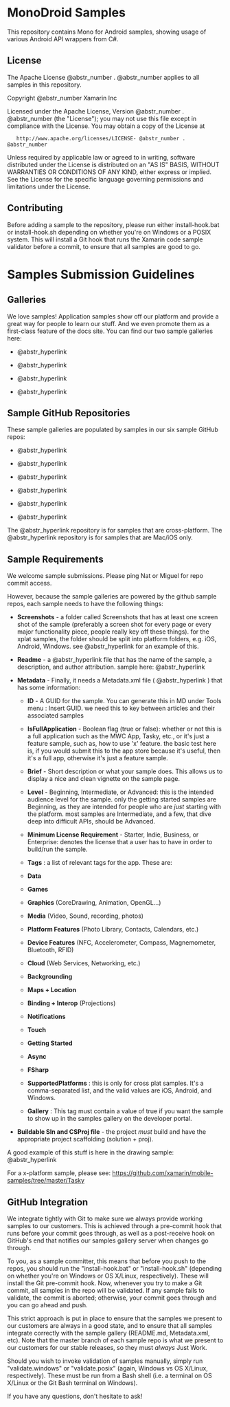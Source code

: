 # MonoDroid Samples

This repository contains Mono for Android samples, showing usage of various Android API wrappers from C#.

## License

The Apache License @abstr_number . @abstr_number applies to all samples in this repository.

Copyright @abstr_number Xamarin Inc

Licensed under the Apache License, Version @abstr_number . @abstr_number (the "License"); you may not use this file except in compliance with the License. You may obtain a copy of the License at
    
    
       http://www.apache.org/licenses/LICENSE- @abstr_number . @abstr_number
    

Unless required by applicable law or agreed to in writing, software distributed under the License is distributed on an "AS IS" BASIS, WITHOUT WARRANTIES OR CONDITIONS OF ANY KIND, either express or implied. See the License for the specific language governing permissions and limitations under the License.

## Contributing

Before adding a sample to the repository, please run either install-hook.bat or install-hook.sh depending on whether you're on Windows or a POSIX system. This will install a Git hook that runs the Xamarin code sample validator before a commit, to ensure that all samples are good to go. 

# Samples Submission Guidelines

## Galleries

We love samples! Application samples show off our platform and provide a great way for people to learn our stuff. And we even promote them as a first-class feature of the docs site. You can find our two sample galleries here:

  * @abstr_hyperlink 

  * @abstr_hyperlink 

  * @abstr_hyperlink 

  * @abstr_hyperlink 




## Sample GitHub Repositories

These sample galleries are populated by samples in our six sample GitHub repos:

  * @abstr_hyperlink 

  * @abstr_hyperlink 

  * @abstr_hyperlink 

  * @abstr_hyperlink 

  * @abstr_hyperlink 

  * @abstr_hyperlink 




The @abstr_hyperlink repository is for samples that are cross-platform. The @abstr_hyperlink repository is for samples that are Mac/iOS only.

## Sample Requirements

We welcome sample submissions. Please ping Nat or Miguel for repo commit access.

However, because the sample galleries are powered by the github sample repos, each sample needs to have the following things:

  * **Screenshots** \- a folder called Screenshots that has at least one screen shot of the sample (preferably a screen shot for every page or every major functionality piece, people really key off these things). for the xplat samples, the folder should be split into platform folders, e.g. iOS, Android, Windows. see @abstr_hyperlink for an example of this.

  * **Readme** \- a @abstr_hyperlink file that has the name of the sample, a description, and author attribution. sample here: @abstr_hyperlink 

  * **Metadata** \- Finally, it needs a Metadata.xml file ( @abstr_hyperlink ) that has some information:

    * **ID** \- A GUID for the sample. You can generate this in MD under Tools menu : Insert GUID. we need this to key between articles and their associated samples

    * **IsFullApplication** \- Boolean flag (true or false): whether or not this is a full application such as the MWC App, Tasky, etc., or it's just a feature sample, such as, how to use 'x' feature. the basic test here is, if you would submit this to the app store because it's useful, then it's a full app, otherwise it's just a feature sample.

    * **Brief** \- Short description or what your sample does. This allows us to display a nice and clean vignette on the sample page.

    * **Level** \- Beginning, Intermediate, or Advanced: this is the intended audience level for the sample. only the getting started samples are Beginning, as they are intended for people who are _just_ starting with the platform. most samples are Intermediate, and a few, that dive deep into difficult APIs, should be Advanced.

    * **Minimum License Requirement** \- Starter, Indie, Business, or Enterprise: denotes the license that a user has to have in order to build/run the sample.

    * **Tags** : a list of relevant tags for the app. These are:

    * **Data**
    * **Games**
    * **Graphics** (CoreDrawing, Animation, OpenGL...)
    * **Media** (Video, Sound, recording, photos)
    * **Platform Features** (Photo Library, Contacts, Calendars, etc.)
    * **Device Features** (NFC, Accelerometer, Compass, Magnemometer, Bluetooth, RFID)
    * **Cloud** (Web Services, Networking, etc.)
    * **Backgrounding**
    * **Maps + Location**
    * **Binding + Interop** (Projections)
    * **Notifications**
    * **Touch**
    * **Getting Started**
    * **Async**
    * **FSharp**

    * **SupportedPlatforms** : this is only for cross plat samples. It's a comma-separated list, and the valid values are iOS, Android, and Windows.

    * **Gallery** : This tag must contain a value of true if you want the sample to show up in the samples gallery on the developer portal.

  * **Buildable Sln and CSProj file** \- the project _must_ build and have the appropriate project scaffolding (solution + proj).




A good example of this stuff is here in the drawing sample: @abstr_hyperlink 

For a x-platform sample, please see: https://github.com/xamarin/mobile-samples/tree/master/Tasky

## GitHub Integration

We integrate tightly with Git to make sure we always provide working samples to our customers. This is achieved through a pre-commit hook that runs before your commit goes through, as well as a post-receive hook on GitHub's end that notifies our samples gallery server when changes go through.

To you, as a sample committer, this means that before you push to the repos, you should run the "install-hook.bat" or "install-hook.sh" (depending on whether you're on Windows or OS X/Linux, respectively). These will install the Git pre-commit hook. Now, whenever you try to make a Git commit, all samples in the repo will be validated. If any sample fails to validate, the commit is aborted; otherwise, your commit goes through and you can go ahead and push.

This strict approach is put in place to ensure that the samples we present to our customers are always in a good state, and to ensure that all samples integrate correctly with the sample gallery (README.md, Metadata.xml, etc). Note that the master branch of each sample repo is what we present to our customers for our stable releases, so they must _always_ Just Work.

Should you wish to invoke validation of samples manually, simply run "validate.windows" or "validate.posix" (again, Windows vs OS X/Linux, respectively). These must be run from a Bash shell (i.e. a terminal on OS X/Linux or the Git Bash terminal on Windows).

If you have any questions, don't hesitate to ask!
